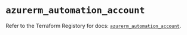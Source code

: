 # `azurerm_automation_account`

Refer to the Terraform Registory for docs: [`azurerm_automation_account`](https://registry.terraform.io/providers/hashicorp/azurerm/3.83.0/docs/resources/automation_account).
